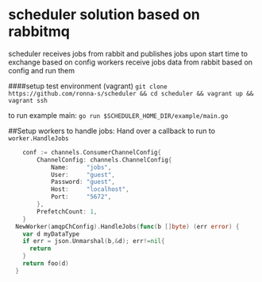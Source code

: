 # scheduler solution based on rabbitmq
scheduler receives jobs from rabbit and publishes jobs upon start time to exchange based on config
workers receive jobs data from rabbit based on config and run them

####setup test environment (vagrant)
`git clone https://github.com/ronna-s/scheduler && cd scheduler && vagrant up && vagrant ssh`

to run example main:
`go run $SCHEDULER_HOME_DIR/example/main.go`

##Setup workers to handle jobs:
Hand over a callback to run to `worker.HandleJobs`

```go
	conf := channels.ConsumerChannelConfig{
		ChannelConfig: channels.ChannelConfig{
			Name:     "jobs",
			User:     "guest",
			Password: "guest",
			Host:     "localhost",
			Port:     "5672",
		},
		PrefetchCount: 1,
	}
  NewWorker(amqpChConfig).HandleJobs(func(b []byte) (err error) {
    var d myDataType
    if err = json.Unmarshal(b,&d); err!=nil{
      return
    }
    return foo(d)
  }

```
